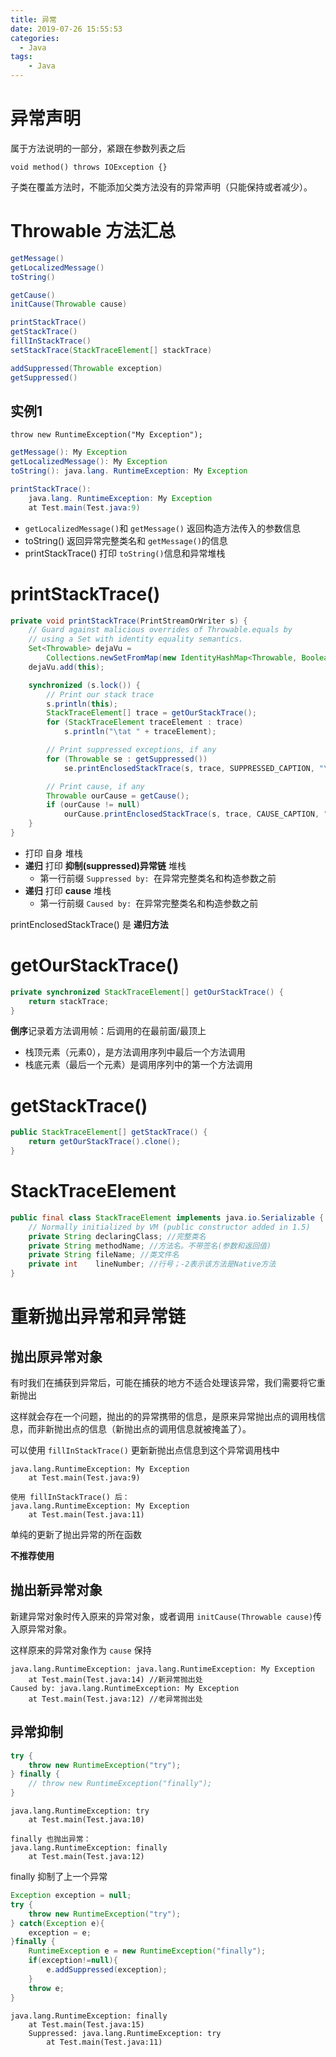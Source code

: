 ```yaml
---
title: 异常
date: 2019-07-26 15:55:53
categories:
  - Java
tags: 
	- Java
---
```


# 异常声明

属于方法说明的一部分，紧跟在参数列表之后

`void method() throws IOException {}`

子类在覆盖方法时，不能添加父类方法没有的异常声明（只能保持或者减少）。

# Throwable 方法汇总

```java
getMessage()
getLocalizedMessage()
toString()

getCause()
initCause(Throwable cause)

printStackTrace()
getStackTrace()
fillInStackTrace()
setStackTrace(StackTraceElement[] stackTrace)

addSuppressed(Throwable exception)
getSuppressed()
```

## 实例1

`throw new RuntimeException("My Exception");`

```java
getMessage(): My Exception
getLocalizedMessage(): My Exception
toString(): java.lang. RuntimeException: My Exception

printStackTrace(): 
	java.lang. RuntimeException: My Exception
	at Test.main(Test.java:9)
```

- `getLocalizedMessage()`和 `getMessage()` 返回构造方法传入的参数信息
- toString() 返回异常完整类名和 `getMessage()`的信息
- printStackTrace() 打印 `toString()`信息和异常堆栈

# printStackTrace()

```java
private void printStackTrace(PrintStreamOrWriter s) {
    // Guard against malicious overrides of Throwable.equals by
    // using a Set with identity equality semantics.
    Set<Throwable> dejaVu =
        Collections.newSetFromMap(new IdentityHashMap<Throwable, Boolean>());
    dejaVu.add(this);

    synchronized (s.lock()) {
        // Print our stack trace
        s.println(this);
        StackTraceElement[] trace = getOurStackTrace();
        for (StackTraceElement traceElement : trace)
            s.println("\tat " + traceElement);

        // Print suppressed exceptions, if any
        for (Throwable se : getSuppressed())
            se.printEnclosedStackTrace(s, trace, SUPPRESSED_CAPTION, "\t", dejaVu);

        // Print cause, if any
        Throwable ourCause = getCause();
        if (ourCause != null)
            ourCause.printEnclosedStackTrace(s, trace, CAUSE_CAPTION, "", dejaVu);
    }
}
```

- 打印 自身 堆栈
- **递归** 打印 **抑制(suppressed)异常链** 堆栈
	- 第一行前缀 `Suppressed by: `在异常完整类名和构造参数之前 
- **递归** 打印 **cause** 堆栈
	- 第一行前缀 `Caused by: `在异常完整类名和构造参数之前     

printEnclosedStackTrace() 是 **递归方法**

# getOurStackTrace()

```java
private synchronized StackTraceElement[] getOurStackTrace() {
    return stackTrace;
}
```
**倒序**记录着方法调用帧：后调用的在最前面/最顶上

- 栈顶元素（元素0），是方法调用序列中最后一个方法调用
- 栈底元素（最后一个元素）是调用序列中的第一个方法调用

# getStackTrace()

```java
public StackTraceElement[] getStackTrace() {
    return getOurStackTrace().clone();
}
```

# StackTraceElement
    
```java
public final class StackTraceElement implements java.io.Serializable {
    // Normally initialized by VM (public constructor added in 1.5)
    private String declaringClass; //完整类名
    private String methodName; //方法名。不带签名(参数和返回值)
    private String fileName; //类文件名
    private int    lineNumber; //行号；-2表示该方法是Native方法
}    
```

# 重新抛出异常和异常链

## 抛出原异常对象

有时我们在捕获到异常后，可能在捕获的地方不适合处理该异常，我们需要将它重新抛出

这样就会存在一个问题，抛出的的异常携带的信息，是原来异常抛出点的调用栈信息，而非新抛出点的信息（新抛出点的调用信息就被掩盖了）。

可以使用 `fillInStackTrace()` 更新新抛出点信息到这个异常调用栈中

```
java.lang.RuntimeException: My Exception
	at Test.main(Test.java:9)
	
使用 fillInStackTrace() 后：
java.lang.RuntimeException: My Exception
	at Test.main(Test.java:11)
```

单纯的更新了抛出异常的所在函数

**不推荐使用**

## 抛出新异常对象

新建异常对象时传入原来的异常对象，或者调用 `initCause(Throwable cause)`传入原异常对象。

这样原来的异常对象作为 `cause` 保持

```
java.lang.RuntimeException: java.lang.RuntimeException: My Exception
	at Test.main(Test.java:14) //新异常抛出处
Caused by: java.lang.RuntimeException: My Exception
	at Test.main(Test.java:12) //老异常抛出处
```

## 异常抑制

```java
try {
    throw new RuntimeException("try");
} finally {
    // throw new RuntimeException("finally");
}
```

```
java.lang.RuntimeException: try
	at Test.main(Test.java:10)
	
finally 也抛出异常：
java.lang.RuntimeException: finally
	at Test.main(Test.java:12)
```
finally 抑制了上一个异常

```java
Exception exception = null;
try {
    throw new RuntimeException("try");
} catch(Exception e){
    exception = e;
}finally {
    RuntimeException e = new RuntimeException("finally");
    if(exception!=null){
        e.addSuppressed(exception);
    }
    throw e;
}
```

```
java.lang.RuntimeException: finally
	at Test.main(Test.java:15)
	Suppressed: java.lang.RuntimeException: try
		at Test.main(Test.java:11)
```


